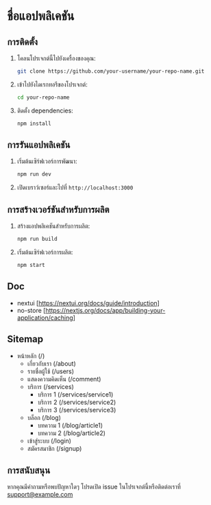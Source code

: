 # ชื่อแอปพลิเคชัน

## การติดตั้ง

1. โคลนโปรเจกต์นี้ไปยังเครื่องของคุณ:

   ```bash
   git clone https://github.com/your-username/your-repo-name.git
   ```

2. เข้าไปยังไดเรกทอรีของโปรเจกต์:

   ```bash
   cd your-repo-name
   ```

3. ติดตั้ง dependencies:
   ```bash
   npm install
   ```

## การรันแอปพลิเคชัน

1. เริ่มต้นเซิร์ฟเวอร์การพัฒนา:

   ```bash
   npm run dev
   ```

2. เปิดเบราว์เซอร์และไปที่ `http://localhost:3000`

## การสร้างเวอร์ชันสำหรับการผลิต

1. สร้างแอปพลิเคชันสำหรับการผลิต:

   ```bash
   npm run build
   ```

2. เริ่มต้นเซิร์ฟเวอร์การผลิต:
   ```bash
   npm start
   ```

## Doc

- nextui [https://nextui.org/docs/guide/introduction]
- no-store [https://nextjs.org/docs/app/building-your-application/caching]

## Sitemap

- หน้าหลัก (/)
  - เกี่ยวกับเรา (/about)
  - รายชื่อผู้ใช้ (/users)
  - แสดงความคิดเห็น (/comment)
  - บริการ (/services)
    - บริการ 1 (/services/service1)
    - บริการ 2 (/services/service2)
    - บริการ 3 (/services/service3)
  - บล็อก (/blog)
    - บทความ 1 (/blog/article1)
    - บทความ 2 (/blog/article2)
  - เข้าสู่ระบบ (/login)
  - สมัครสมาชิก (/signup)

## การสนับสนุน

หากคุณมีคำถามหรือพบปัญหาใดๆ โปรดเปิด issue ในโปรเจกต์นี้หรือติดต่อเราที่ support@example.com
